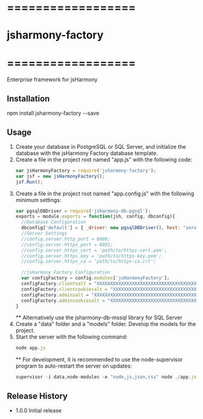 # ==================
# jsharmony-factory
# ==================

Enterprise framework for jsHarmony

## Installation

npm install jsharmony-factory --save

## Usage

1. Create your database in PostgreSQL or SQL Server, and initialize the database with the jsHarmony Factory database template.
2. Create a file in the project root named "app.js" with the following code:
   ```javascript
   var jsHarmonyFactory = require('jsharmony-factory');
   var jsf = new jsHarmonyFactory();
   jsf.Run();
   ```
3. Create a file in the project root named "app.config.js" with the following minimum settings:
   ```javascript
   var pgsqlDBDriver = require('jsharmony-db-pgsql');
   exports = module.exports = function(jsh, config, dbconfig){
     //Database Configuration
     dbconfig['default'] = { _driver: new pgsqlDBDriver(), host: "server.domain.com", database: "DBNAME", user: "DBUSER", password: "DBPASS" };
     //Server Settings
     //config.server.http_port = 8080;
     //config.server.https_port = 8081;
     //config.server.https_cert = 'path/to/https-cert.pem';
     //config.server.https_key = 'path/to/https-key.pem';
     //config.server.https_ca = 'path/to/https-ca.crt';

     //jsHarmony Factory Configuration
     var configFactory = config.modules['jsHarmonyFactory'];
     configFactory.clientsalt = "XXXXXXXXXXXXXXXXXXXXXXXXXXXXXXXXXXXXXXXXXXXXXXXX";   //REQUIRED: Use a 60+ mixed character string
     configFactory.clientcookiesalt = "XXXXXXXXXXXXXXXXXXXXXXXXXXXXXXXXXXXXXXXXXXXXXXXX";   //REQUIRED: Use a 60+ mixed character string
     configFactory.adminsalt = "XXXXXXXXXXXXXXXXXXXXXXXXXXXXXXXXXXXXXXXXXXXXXXXX";   //REQUIRED: Use a 60+ mixed character string
     configFactory.admincookiesalt = "XXXXXXXXXXXXXXXXXXXXXXXXXXXXXXXXXXXXXXXXXXXXXXXX";   //REQUIRED: Use a 60+ mixed character string
   }
   ```
   ** Alternatively use the jsharmony-db-mssql library for SQL Server
3. Create a "data" folder and a "models" folder.  Develop the models for the project.
4. Start the server with the following command:
   ```javascript
   node app.js
   ```
   ** For development, it is recommended to use the node-supervisor program to auto-restart the server on updates:
   ```javascript
   supervisor -i data,node-modules -e "node,js,json,css" node ./app.js
   ```

## Release History

* 1.0.0 Initial release